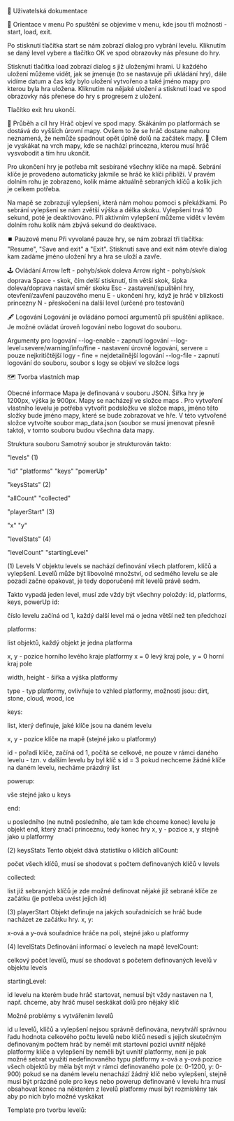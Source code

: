 🙎 Uživatelská dokumentace

📌 Orientace v menu
Po spuštění se objevíme v menu, kde jsou tři možnosti - start, load, exit.

Po stisknutí tlačítka start se nám zobrazí dialog pro vybrání levelu. Kliknutím se daný level vybere a tlačítko OK ve spod obrazovky nás přesune do hry.

Stisknutí tlačítka load zobrazí dialog s již uloženými hrami. U každého uložení můžeme vidět, jak se jmenuje (to se nastavuje při ukládání hry), dále vidíme datum a čas kdy bylo uložení vytvořeno a také jméno mapy pro kterou byla hra uložena. Kliknutím na nějaké uložení a stisknutí load ve spod obrazovky nás přenese do hry s progresem z uložení.

Tlačítko exit hru ukončí.

🏁 Průběh a cíl hry
Hráč objeví ve spod mapy. Skákáním po platformách se dostává do vyšších úrovní mapy. Ovšem to že se hráč dostane nahoru neznamená, že nemůže spadnout opět úplně dolů na začátek mapy. 🤬
Cílem je vyskákat na vrch mapy, kde se nachází princezna, kterou musí hráč vysvobodit a tím hru ukončit.

Pro ukončení hry je potřeba mít sesbírané všechny klíče na mapě. Sebrání klíče je provedeno automaticky jakmile se hráč ke klíči přiblíží. V pravém dolním rohu je zobrazeno, kolik máme aktuálně sebraných klíčů a kolik jich je celkem potřeba.

Na mapě se zobrazují vylepšení, která nám mohou pomoci s překážkami. Po sebrání vylepšení se nám zvětší výška a délka skoku. Vylepšení trvá 10 sekund, poté je deaktivováno. Při aktivním vylepšení můžeme vidět v levém dolním rohu kolik nám zbývá sekund do deaktivace.


⏹️ Pauzové menu
Při vyvolané pauze hry, se nám zobrazí tři tlačítka: "Resume", "Save and exit" a "Exit".
Stisknutí save and exit nám otevře dialog kam zadáme jméno uložení hry a hra se uloží a zavře.


🕹️ Ovládání
Arrow left - pohyb/skok doleva
Arrow right - pohyb/skok doprava
Space - skok, čím delší stisknutí, tím větší skok, šipka doleva/doprava nastaví směr skoku
Esc - zastavení/spuštění hry, otevření/zavření pauzového menu
E - ukončení hry, když je hráč v blízkosti princezny
N - přeskočení na další level (určené pro testování)

🖋️ Logování
Logování je ovládáno pomocí argumentů při spuštění aplikace. Je možné ovládat úroveň logování nebo logovat do souboru.

Argumenty pro logování
--log-enable - zapnutí logování
--log-level=severe/warning/info/fine - nastavení úrovně logování, servere = pouze nejkritičtější logy - fine = nejdetailnější logování
--log-file - zapnutí logování do souboru, soubor s logy se objeví ve složce logs


🗺️ Tvorba vlastních map

Obecné informace
Mapa je definovaná v souboru JSON. Šířka hry je 1200px, výška je 900px.
Mapy se nacházejí ve složce maps . Pro vytvoření vlastního levelu je potřeba vytvořit podsložku ve složce maps, jméno této složky bude jméno mapy, které se bude zobrazovat ve hře. V této vytvořené složce vytvořte soubor map_data.json (soubor se musí jmenovat přesně takto), v tomto souboru budou všechna data mapy.


Struktura souboru
Samotný soubor je strukturován takto:

"levels" (1)

"id"
"platforms"
"keys"
"powerUp"


"keysStats" (2)

"allCount"
"collected"


"playerStart" (3)

"x"
"y"


"levelStats" (4)

"levelCount"
"startingLevel"




(1) Levels
V objektu levels se nachází definování všech platforem, klíčů a vylepšení. Levelů může být libovolné množství, od sedmého levelu se ale pozadí začne opakovat, je tedy doporučené mít levelů právě sedm.

Takto vypadá jeden level, musí zde vždy být všechny položdy: id, platforms, keys, powerUp
id:

číslo levelu
začíná od 1, každý další level má o jedna větší než ten předchozí

platforms:

list objektů, každý objekt je jedna platforma

x, y - pozice horního levého kraje platformy
x = 0 levý kraj pole, y = 0 horní kraj pole

width, height - šiřka a výška platformy

type - typ platformy, ovlivňuje to vzhled platformy, možnosti jsou: dirt, stone, cloud, wood, ice

keys:

list, který definuje, jaké klíče jsou na daném levelu

x, y - pozice klíče na mapě (stejné jako u platformy)

id - pořadí klíče, začíná od 1, počítá se celkově, ne pouze v rámci daného levelu - tzn. v dalším levelu by byl klíč s id = 3
pokud nechceme žádné klíče na daném levelu, necháme prázdný list

powerup:

vše stejné jako u keys


end:

u posledního (ne nutně posledního, ale tam kde chceme konec) levelu je objekt end, který značí princeznu, tedy konec hry
x, y - pozice x, y stejně jako u platformy


(2) keysStats
Tento objekt dává statistiku o klíčích
allCount:

počet všech klíčů, musí se shodovat s počtem definovaných klíčů v levels


collected:

list již sebraných klíčů
je zde možné definovat nějaké již sebrané klíče ze začátku (je potřeba uvést jejich id)



(3) playerStart
Objekt definuje na jakých souřadnicích se hráč bude nacházet ze začátku hry.
x, y:

x-ová a y-ová souřadnice hráče na poli, stejné jako u platformy



(4) levelStats
Definování informací o levelech na mapě
levelCount:

celkový počet levelů, musí se shodovat s početem definovaných levelů v objektu levels


startingLevel:

id levelu na kterém bude hráč startovat, nemusí být vždy nastaven na 1, např. chceme, aby hráč musel seskákat dolů pro nějaký klíč



Možné problémy s vytvářením levelů

id u levelů, klíčů a vylepšení nejsou správně definována, nevytváří správnou řadu
hodnota celkového počtu levelů nebo klíčů nesedí s jejich skutečným definovaným počtem
hráč by neměl mít startovní pozici uvnitř nějaké platformy
klíče a vylepšení by neměli být uvnitř platformy, není je pak možné sebrat
využití nedefinovaného typu platformy
x-ová a y-ová pozice všech objektů by měla být mýt v rámci definovaného pole (x: 0-1200, y: 0-900)
pokud se na daném levelu nenachází žádný klíč nebo vylepšení, stejně musí být prázdné pole pro keys nebo powerup definované v levelu
hra musí obsahovat konec na některém z levelů
platformy musí být rozmístěny tak aby po nich bylo možné vyskákat

Template pro tvorbu levelů:
